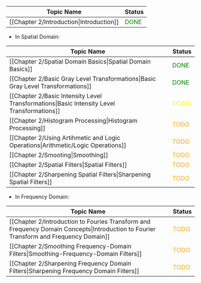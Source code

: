 
| Topic Name                               | Status                                |
| ---------------------------------------- | ------------------------------------- |
| [[Chapter 2/Introduction\|Introduction]] | <font style="color:green">DONE</font> |


- In Spatial Domain:

| Topic Name                                                                                 | Status                                  |
| ------------------------------------------------------------------------------------------ | --------------------------------------- |
| [[Chapter 2/Spatial Domain Basics\|Spatial Domain Basics]]                                 | <font style="color:green">DONE</font>   |
| [[Chapter 2/Basic Gray Level Transformations\|Basic Gray Level Transformations]]           | <font style="color:green">DONE</font>   |
| [[Chapter 2/Basic Intensity Level Transformations\|Basic Intensity Level Transformations]] | <font style="color:yellow">DOING</font> |
| [[Chapter 2/Histogram Processing\|Histogram Processing]]                                   | <font style="color:orange">TODO</font>  |
| [[Chapter 2/Using Artihmetic and Logic Operations\|Arithmetic/Logic Operations]]           | <font style="color:orange">TODO</font>  |
| [[Chapter 2/Smooting\|Smoothing]]                                                          | <font style="color:orange">TODO</font>  |
| [[Chapter 2/Spatial Filters\|Spatial Filters]]                                             | <font style="color:orange">TODO</font>  |
| [[Chapter 2/Sharpening Spatial Filters\|Sharpening Spatial Filters]]                       | <font style="color:orange">TODO</font>  |

- In Frequency Domain:

| Topic Name                                                                                                                            | Status                                 |
| ------------------------------------------------------------------------------------------------------------------------------------- | -------------------------------------- |
| [[Chapter 2/Introduction to Fouries Transform and Frequency Domain Concepts\|Introduction to Fourier Transform and Frequency Domain]] | <font style="color:orange">TODO</font> |
| [[Chapter 2/Smoothing Frequency-Domain Filters\|Smoothing-Frequency-Domain Filters]]                                                  | <font style="color:orange">TODO</font> |
| [[Chapter 2/Sharpening Frequency Domain Filters\|Sharpening Frequency Domain Filters]]                                                | <font style="color:orange">TODO</font> |
